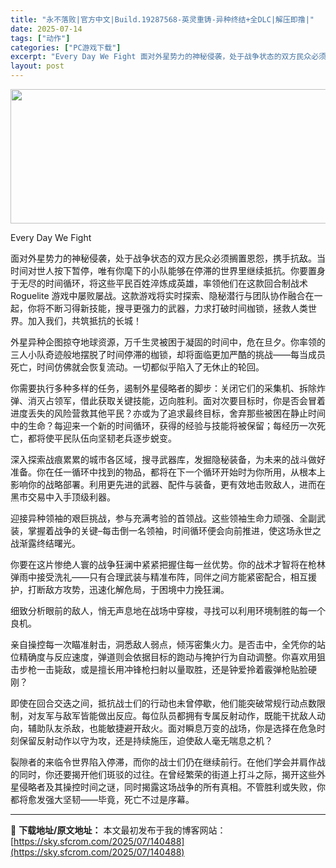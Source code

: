 ```yaml
---
title: "永不落败|官方中文|Build.19287568-英灵重铸-异种终结+全DLC|解压即撸|"
date: 2025-07-14
tags: ["动作"]
categories: ["PC游戏下载"]
excerpt: "Every Day We Fight 面对外星势力的神秘侵袭，处于战争状态的双方民众必须搁置恩怨，携手抗敌。当时间对世人按下暂停，唯有你麾下的小队能够在停滞的世界里继续抵抗。你要置身于无尽的时间循环，将这些平民百姓淬炼成英雄，率领他们在这款回合制战术 Roguelite 游戏中屡败屡战。这款游戏将实&hellip;"
layout: post
---
```


<img class="aligncenter size-full wp-image-139969" src="https://sky.sfcrom.com/wp-content/uploads/2025/07/2025071100352771.webp" alt="" width="700" height="215" />

Every Day We Fight

面对外星势力的神秘侵袭，处于战争状态的双方民众必须搁置恩怨，携手抗敌。当时间对世人按下暂停，唯有你麾下的小队能够在停滞的世界里继续抵抗。你要置身于无尽的时间循环，将这些平民百姓淬炼成英雄，率领他们在这款回合制战术 Roguelite 游戏中屡败屡战。这款游戏将实时探索、隐秘潜行与团队协作融合在一起，你将不断习得新技能，搜寻更强力的武器，力求打破时间枷锁，拯救人类世界。加入我们，共筑抵抗的长城！

外星异种企图掠夺地球资源，万千生灵被困于凝固的时间中，危在旦夕。你率领的三人小队奇迹般地摆脱了时间停滞的枷锁，却将面临更加严酷的挑战——每当成员死亡，时间仿佛就会恢复流动。一切都似乎陷入了无休止的轮回。

你需要执行多种多样的任务，遏制外星侵略者的脚步：关闭它们的采集机、拆除炸弹、消灭占领军，借此获取关键技能，迈向胜利。面对次要目标时，你是否会冒着进度丢失的风险营救其他平民？亦或为了追求最终目标，舍弃那些被困在静止时间中的生命？每迎来一个新的时间循环，获得的经验与技能将被保留；每经历一次死亡，都将使平民队伍向坚韧老兵逐步蜕变。

深入探索战痕累累的城市各区域，搜寻武器库，发掘隐秘装备，为未来的战斗做好准备。你在任一循环中找到的物品，都将在下一个循环开始时为你所用，从根本上影响你的战略部署。利用更先进的武器、配件与装备，更有效地击败敌人，进而在黑市交易中入手顶级利器。

迎接异种领袖的艰巨挑战，参与充满考验的首领战。这些领袖生命力顽强、全副武装，掌握着战争的关键–每击倒一名领袖，时间循环便会向前推进，使这场永世之战渐露终结曙光。

你要在这片惨绝人寰的战争狂澜中紧紧把握住每一丝优势。你的战术才智将在枪林弹雨中接受洗礼——只有合理武装与精准布阵，同伴之间方能紧密配合，相互援护，打断敌方攻势，迅速化解危局，于困境中力挽狂澜。

细致分析眼前的敌人，悄无声息地在战场中穿梭，寻找可以利用环境制胜的每一个良机。

亲自操控每一次瞄准射击，洞悉敌人弱点，倾泻密集火力。是否击中，全凭你的站位精确度与反应速度，弹道则会依据目标的跑动与掩护行为自动调整。你喜欢用狙击步枪一击毙敌，或是擅长用冲锋枪扫射以量取胜，还是钟爱拎着霰弹枪贴脸硬刚？

即使在回合交迭之间，抵抗战士们的行动也未曾停歇，他们能突破常规行动点数限制，对友军与敌军皆能做出反应。每位队员都拥有专属反射动作，既能干扰敌人动向，辅助队友杀敌，也能敏捷避开敌火。面对瞬息万变的战场，你是选择在危急时刻保留反射动作以守为攻，还是持续施压，迫使敌人毫无喘息之机？

裂隙者的来临令世界陷入停滞，而你的战士们仍在继续前行。在他们学会并肩作战的同时，你还要揭开他们斑驳的过往。在曾经繁荣的街道上打斗之际，揭开这些外星侵略者及其操控时间之谜，同时揭露这场战争的所有真相。不管胜利或失败，你都将愈发强大坚韧——毕竟，死亡不过是序幕。

---
📖 **下载地址/原文地址：** 本文最初发布于我的博客网站：[https://sky.sfcrom.com/2025/07/140488](https://sky.sfcrom.com/2025/07/140488)
